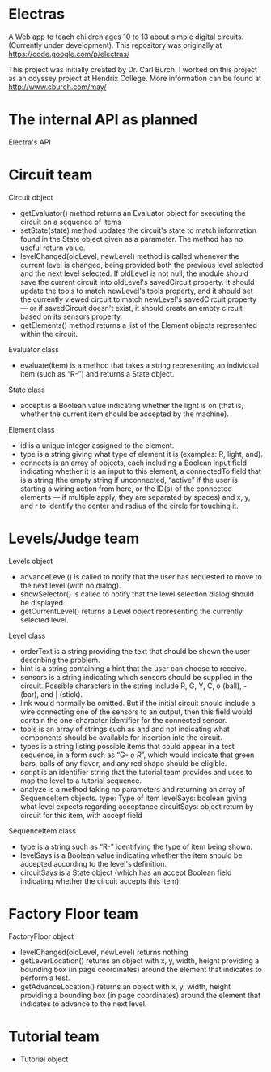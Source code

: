 # Electras

A Web app to teach children ages 10 to 13 about simple digital circuits. (Currently under development). This repository was originally at https://code.google.com/p/electras/

This project was initially created by Dr. Carl Burch. I worked on this project as an odyssey project at Hendrix College. More information can be found at http://www.cburch.com/may/

# The internal API as planned
Electra's API

# Circuit team

Circuit object

* getEvaluator() method returns an Evaluator object for executing the circuit on a sequence of items
* setState(state) method updates the circuit's state to match information found in the State object given as a parameter. The method has no useful return value.
* levelChanged(oldLevel, newLevel) method is called whenever the current level is changed, being provided both the previous level selected and the next level selected. If oldLevel is not null, the module should save the current circuit into oldLevel's savedCircuit property. It should update the tools to match newLevel's tools property, and it should set the currently viewed circuit to match newLevel's savedCircuit property — or if savedCircuit doesn't exist, it should create an empty circuit based on its sensors property.
* getElements() method returns a list of the Element objects represented within the circuit.

Evaluator class

* evaluate(item) is a method that takes a string representing an individual item (such as “R-”) and returns a State object.

State class
* accept is a Boolean value indicating whether the light is on (that is, whether the current item should be accepted by the machine).

Element class

* id is a unique integer assigned to the element.
* type is a string giving what type of element it is (examples: R, light, and).
* connects is an array of objects, each including a Boolean input field indicating whether it is an input to this element, a connectedTo field that is a string (the empty string if unconnected, “active” if the user is starting a wiring action from here, or the ID(s) of the connected elements — if multiple apply, they are separated by spaces) and x, y, and r to identify the center and radius of the circle for touching it.

# Levels/Judge team

Levels object

* advanceLevel() is called to notify that the user has requested to move to the next level (with no dialog).
* showSelector() is called to notify that the level selection dialog should be displayed.
* getCurrentLevel() returns a Level object representing the currently selected level.

Level class

* orderText is a string providing the text that should be shown the user describing the problem.
* hint is a string containing a hint that the user can choose to receive.
* sensors is a string indicating which sensors should be supplied in the circuit. Possible characters in the string include R, G, Y, C, o (ball), - (bar), and | (stick).
* link would normally be omitted. But if the initial circuit should include a wire connecting one of the sensors to an output, then this field would contain the one-character identifier for the connected sensor.
* tools is an array of strings such as and and not indicating what components should be available for insertion into the circuit.
* types is a string listing possible items that could appear in a test sequence, in a form such as “G- *o R*”, which would indicate that green bars, balls of any flavor, and any red shape should be eligible.
* script is an identifier string that the tutorial team provides and uses to map the level to a tutorial sequence.
* analyze is a method taking no parameters and returning an array of SequenceItem objects. type: Type of item levelSays: boolean giving what level expects regarding acceptance circuitSays: object return by circuit for this item, with accept field

 SequenceItem class
 
* type is a string such as “R-” identifying the type of item being shown.
* levelSays is a Boolean value indicating whether the item should be accepted according to the level's definition.
* circuitSays is a State object (which has an accept Boolean field indicating whether the circuit accepts this item).
 
# Factory Floor team

FactoryFloor object

* levelChanged(oldLevel, newLevel) returns nothing
* getLeverLocation() returns an object with x, y, width, height providing a bounding box (in page coordinates) around the element that indicates to perform a test.
* getAdvanceLocation() returns an object with x, y, width, height providing a bounding box (in page coordinates) around the element that indicates to advance to the next level.

# Tutorial team

* Tutorial object


